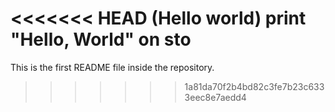 <<<<<<< HEAD
(Hello world)   print "Hello, World" on sto
=======
This is the first README file inside the repository.
>>>>>>> 1a81da70f2b4bd82c3fe7b23c6333eec8e7aedd4
